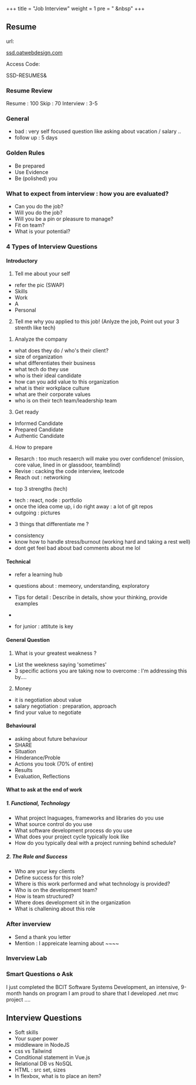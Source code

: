 +++
title = "Job Interview"
weight = 1
pre = "<i class='fas fa-pen'></i> &nbsp"
+++

## Resume

url:

[ssd.oatwebdesign.com](ssd.oatwebdesign.com)

Access Code:

SSD-RESUMES&

### Resume Review

Resume : 100
Skip : 70
Interview : 3-5

### General

- bad : very self focused question like asking about vacation / salary ..
- follow up : 5 days

### Golden Rules

- Be prepared
- Use Evidence
- Be (polished) you

### What to expect from interview : how you are evaluated?

- Can you do the job?
- Will you do the job?
- Will you be a pin or pleasure to manage?
- Fit on team?
- What is your potential?

### 4 Types of Interview Questions

#### Introductory

1. Tell me about your self

- refer the pic (SWAP)
- Skills
- Work
- A
- Personal

2. Tell me why you applied to this job! (Anlyze the job, Point out your 3 strenth like tech)

1) Analyze the company

- what does they do / who's their client?
- size of organization
- what differentiates their business
- what tech do they use
- who is their ideal candidate
- how can you add value to this organization
- what is their workplace culture
- what are their corporate values
- who is on their tech team/leadership team

3. Get ready

- Informed Candidate
- Prepared Candidate
- Authentic Candidate

4. How to prepare

- Resarch : too much resaerch will make you over confidence! (mission, core value, lined in or glassdoor, teamblind)
- Revise : cacking the code interview, leetcode
- Reach out : networking

* top 3 strengths (tech)

- tech : react, node : portfolio
- once the idea come up, i do right away : a lot of git repos
- outgoing : pictures

* 3 things that differentiate me ?

- consistency
- know how to handle stress/burnout (working hard and taking a rest well)
- dont get feel bad about bad comments about me lol

#### Technical

- refer a learning hub
- questions about : memeory, understanding, exploratory

- Tips for detail : Describe in details, show your thinking, provide examples
-

- for junior : attitute is key

#### General Question

1. What is your greatest weakness ?

- List the weekness saying 'sometimes'
- 3 specific actions you are taking now to overcome : I'm addressing this by....

2. Money

- it is negotiation about value
- salary negotiation : preparation, approach
- find your value to negotiate

#### Behavioural

- asking about future behaviour
- SHARE
- Situation
- Hinderance/Proble
- Actions you took (70% of entire)
- Results
- Evaluation, Reflections

#### What to ask at the end of work

##### 1. Functional, Technology

- What project lnaguages, frameworks and libraries do you use
- What source control do you use
- What software development process do you use
- What does your project cycle typically look like
- How do you typically deal with a project running behind schedule?

##### 2. The Role and Success

- Who are your key clients
- Define success for this role?
- Where is this work performed and what technology is provided?
- Who is on the development team?
- How is team structured?
- Where does development sit in the organization
- What is challening about this role

### After inverview

- Send a thank you letter
- Mention : I appreicate learning about ~~~~

### Inverview Lab

### Smart Questions o Ask

I just completed the BCIT Software Systems Development, an intensive, 9-month hands on program
I am proud to share that I developed .net mvc project ....

## Interview Questions

- Soft skills
- Your super power
- middleware in NodeJS
- css vs Tailwind
- Conditional statement in Vue.js
- Relational DB vs NoSQL
- HTML : src set, sizes
- In flexbox, what is to place an item?
